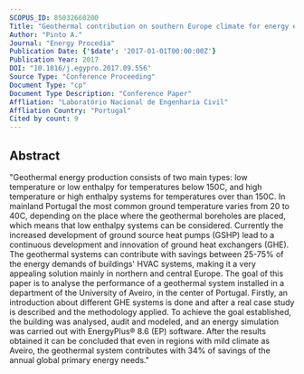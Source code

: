 ```yaml
---
SCOPUS_ID: 85032660200
Title: "Geothermal contribution on southern Europe climate for energy efficiency of university buildings. Winter season"
Author: "Pinto A."
Journal: "Energy Procedia"
Publication Date: {'$date': '2017-01-01T00:00:00Z'}
Publication Year: 2017
DOI: "10.1016/j.egypro.2017.09.556"
Source Type: "Conference Proceeding"
Document Type: "cp"
Document Type Description: "Conference Paper"
Affliation: "Laboratório Nacional de Engenharia Civil"
Affliation Country: "Portugal"
Cited by count: 9
---
```


## Abstract
"Geothermal energy production consists of two main types: low temperature or low enthalpy for temperatures below 150C, and high temperature or high enthalpy systems for temperatures over than 150C. In mainland Portugal the most common ground temperature varies from 20 to 40C, depending on the place where the geothermal boreholes are placed, which means that low enthalpy systems can be considered. Currently the increased development of ground source heat pumps (GSHP) lead to a continuous development and innovation of ground heat exchangers (GHE). The geothermal systems can contribute with savings between 25-75% of the energy demands of buildings' HVAC systems, making it a very appealing solution mainly in northern and central Europe. The goal of this paper is to analyse the performance of a geothermal system installed in a department of the University of Aveiro, in the center of Portugal. Firstly, an introduction about different GHE systems is done and after a real case study is described and the methodology applied. To achieve the goal established, the building was analysed, audit and modeled, and an energy simulation was carried out with EnergyPlus® 8.6 (EP) software. After the results obtained it can be concluded that even in regions with mild climate as Aveiro, the geothermal system contributes with 34% of savings of the annual global primary energy needs."
